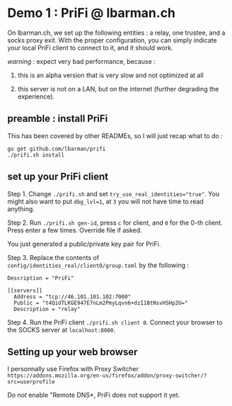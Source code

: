 # Demo 1 : PriFi @ lbarman.ch

On lbarman.ch, we set up the following entities : a relay, one trustee, and a socks proxy exit. With the proper configuration, you can simply indicate your local PriFi client to connect to it, and it should work.

_warning_ : expect very bad performance, because :

1. this is an alpha version that is very slow and not optimized at all

2. this server is not on a LAN, but on the internet (further degrading the experience).

## preamble : install PriFi

This has been covered by other READMEs, so I will just recap what to do :

```
go get github.com/lbarman/prifi
./prifi.sh install
```

## set up your PriFi client

Step 1. Change `./prifi.sh` and set `try_use_real_identities="true"`. You might also want to put `dbg_lvl=1`, at `3` you will not have time to read anything.

Step 2. Run `./prifi.sh gen-id`, press `c` for client, and `0` for the 0-th client. Press enter a few times. Override file if asked.

You just generated a public/private key pair for PriFi.

Step 3. Replace the contents of `config/identities_real/client0/group.toml` by the following :

```
Description = "PriFi"

[[servers]]
  Address = "tcp://46.101.101.102:7000"
  Public = "t4QidTLKGE947E7nLm2PmyLqvn6+dzI1BtNsvHSHp2U="
  Description = "relay"
```

Step 4. Run the PriFi client `./prifi.sh client 0`. Connect your browser to the SOCKS server at `localhost:8080`.

## Setting up your web browser

I personnally use Firefox with Proxy Switcher `https://addons.mozilla.org/en-us/firefox/addon/proxy-switcher/?src=userprofile`

Do *not* enable "Remote DNS*, PriFi does not support it yet.
